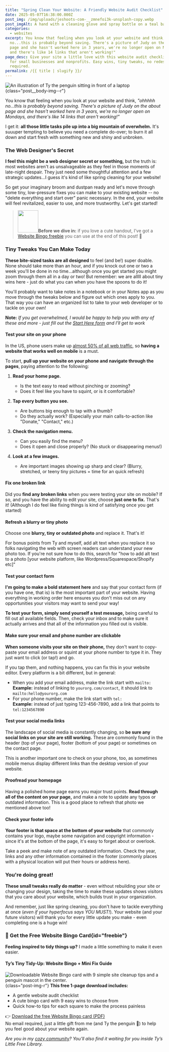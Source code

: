 ```yaml
---
title: "Spring Clean Your Website: A Friendly Website Audit Checklist"
date: 2025-05-07T16:38:00.000Z
post_img: /img/uploads/jeshoots-com-__zmnefoi3k-unsplash-copy.webp
post_imgAlt: A hand with a cleaning glove and spray bottle on a teal background
categories:
  - websites
excerpt: You know that feeling when you look at your website and think, "ohhhhh
  no...this is probably beyond saving. There's a picture of Judy on the about
  page and she hasn't worked here in 3 years, we're no longer open on Mondays,
  and there's like 14 links that aren't working!"
page_desc: Give your site a little love with this website audit checklist made
  for small businesses and nonprofits. Easy wins, tiny tweaks, no redesign
  required.
permalink: /{{ title | slugify }}/
---
```

![An illustration of Ty the penguin sitting in front of a laptop](/img/uploads/ty-computer_1.png){class="post__body-img--r"}

You know that feeling when you look at your website and think, *"ohhhhh no...this is probably beyond saving. There's a picture of Judy on the about page and she hasn't worked here in 3 years, we're no longer open on Mondays, and there's like 14 links that aren't working!"*

I get it: **all those little tasks pile up into a big mountain of overwhelm.** It's suuuper tempting to believe you need a complete do-over; to burn it all down and start fresh with something new and shiny and unbroken. 

### The Web Designer's Secret

**I feel this might be a web designer secret or something,** but the truth is: most websites aren't as unsalvageable as they feel in those moments of late-night despair. They just need some thoughtful attention and a few strategic updates...I guess it's kind of like spring cleaning for your website!

So get your imaginary broom and dustpan ready and let's move through some tiny, low-pressure fixes you can make to your existing website -- no "delete everything and start over" panic necessary. In the end, your website will feel revitalized, easier to use, and more trustworthy. Let's get started!

<blockquote class="post__aside post__aside--cols"><img src="/img/icon-checkbox-twocolor.svg" width="65" height="70" alt=""><span><strong>Before we dive in:</strong> if you love a cute handout, I’ve got a <a href="#freebie">Website Bingo freebie</a> you can use at the end of this post!</em> 🎉</span></blockquote>

### Tiny Tweaks You Can Make Today

**These bite-sized tasks are all designed** to feel (and be!) super doable. None should take more than an hour, and if you knock out one or two a week you'll be done in no time...although once you get started you might zoom through them all in a day or two! But remember: we are alllll about tiny wins here - just do what you can when you have the spoons to do it!

You'll probably want to take notes in a notebook or in your Notes app as you move through the tweaks below and figure out which ones apply to you. That way you can have an organized list to take to your web developer or to tackle on your own!

**Note:** *If you get overwhelmed, I would be happy to help you with any of these and more - just fill out the [Start Here form](/forms/start-here) and I'll get to work*

#### Test your site on your phone

In the US, phone users make up [almost 50% of all web traffic](https://www.mobiloud.com/blog/what-percentage-of-internet-traffic-is-mobile), so **having a website that works well on mobile** is a must. 

To start, **pull up your website on your phone and navigate through the pages**, paying attention to the following:

1. **Read your home page.**

   * Is the text easy to read without pinching or zooming?
   * Does it feel like you have to squint, or is it comfortable?
2. **Tap every button you see.**

   * Are buttons big enough to tap with a thumb?
   * Do they actually work? (Especially your main calls-to-action like "Donate," "Contact," etc.)
3. **Check the navigation menu.**

   * Can you easily find the menu?
   * Does it open and close properly? (No stuck or disappearing menus!)
4. **Look at a few images.**

   * Are important images showing up sharp and clear? (Blurry, stretched, or teeny tiny pictures = time for an quick refresh)

#### Fix one broken link

Did you **find any broken links** when you were testing your site on mobile? If so, and you have the ability to edit your site, choose **just one to fix.** That's it! (Although I do feel like fixing things is kind of satisfying once you get started)

#### Refresh a blurry or tiny photo

Choose one **blurry, tiny or outdated photo** and replace it. That's it! 

For bonus points from Ty and myself, add alt text when you replace it so folks navigating the web with screen readers can understand your new photo too. If you're not sure how to do this, search for "how to add alt text to a photo \[your website platform, like Wordpress/Squarespace/Shopify etc]"

#### Test your contact form

**I'm going to make a bold statement here** and say that your contact form (if you have one, that is) is the most important part of your website. Having everything in working order here ensures you don't miss out on any opportunities your visitors may want to send your way!

**To test your form, simply send yourself a test message,** being careful to fill out all available fields. Then, check your inbox and to make sure it actually arrives and that all of the information you filled out is visible.

#### Make sure your email and phone number are clickable

**When someone visits your site on their phone,** they don't want to copy-paste your email address or squint at your phone number to type it in. They just want to click (or tap!) and go.

If you tap them, and nothing happens, you can fix this in your website editor. Every platform is a bit different, but in general:

* When you add your email address, make the link start with `mailto:`<br>
  **Example:** instead of linking to `yourorg.com/contact`, it should link to `mailto:hello@yourorg.com`
* For your phone number, make the link start with `tel:` <br>
  **Example:** instead of just typing 123-456-7890, add a link that points to `tel:1234567890`

#### Test your social media links

The landscape of social media is constantly changing, so **be sure any social links on your site are still working.** These are commonly found in the header (top of your page), footer (bottom of your page) or sometimes on the contact page. 

This is another important one to check on your phone, too, as sometimes mobile menus display different links than the desktop version of your website.

#### Proofread your homepage

Having a polished home page earns you major trust points. **Read through all of the content on your page,** and make a note to update any typos or outdated information. This is a good place to refresh that photo we mentioned above too!

#### Check your footer info

**Your footer is that space at the bottom of your website** that commonly contains your logo, maybe some navigation and copyright information - since it's at the bottom of the page, it's easy to forget about or overlook. 

Take a peek and make note of any outdated information. Check the year, links and any other information contained in the footer (commonly places with a physical location will put their hours or address here). 

### You're doing great!

**These small tweaks really do matter** - even without rebuilding your site or changing your design, taking the time to make these updates shows visitors that you care about your website, which builds trust in your organization. 

And remember, just like spring cleaning, you don't have to tackle everything at once (*even if your hyperfocus says YOU MUST!*). Your website (and your future visitors) will thank you for every little update you make - even completing one is a huge win!

<span class="accent accent--dots accent--centered"></span>

### 🎁 Get the Free Website Bingo Card{id="freebie"}

**Feeling inspired to tidy things up?** I made a little something to make it even easier.

#### Ty’s Tiny Tidy-Up: Website Bingo + Mini Fix Guide
![Downloadable Website Bingo card with 9 simple site cleanup tips and a penguin mascot in the center.](/img/resources/website-bingo/website-bingo.webp){class="post-img-r"} **This free 1-page download includes:**

- A gentle website audit checklist
- A cute bingo card with 9 easy wins to choose from
- Quick how-to tips for each square to make the process painless

👉 [Download the free Website Bingo card (PDF)](/img/resources/website-bingo/tys-website-bingo.pdf)<br>
No email required, just a little gift from me (and Ty the penguin 🐧) to help you feel good about your website again.

*Are you in my [cozy community](/mailing-list)? You’ll also find it waiting for you inside Ty’s Little Free Library.*

